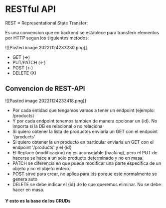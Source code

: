 # RESTful API

REST = Representational State Transfer:

Es una convencion que en backend se establece para transferir elementos por HTTP segun los siguientes metodos:

![[Pasted image 20221124233230.png]]

- GET (->)
- PUT/PATCH (<-)
- POST (<-)
- DELETE (X)

## Convencion de REST-API
![[Pasted image 20221124233418.png]]

- Por cada entidad que tengamos vamos a tener un endpoint (ejemplo: /products)
- Y por cada endpoint tenemos tambien de manera opcionar un {id}. No importa si la DB es relacional o no relaciona
- Si quiero obtener la lista de productos enviaria un GET con el endpoint '/products'
- Si quiero obtener la un producto en particular enviaria un GET con el endpoint '/products' y el {id}
- El Replace (modificacion) no es aconsejable (hacking), pero el PUT de hacerse se hace a un solo producto determinado y no en masa.
- PATCH se diferencia en que puede modificar una parte especifica de un objeto y no el objeto entero.
- POST sirve para crear, no aplica para ids porque este normalmente se genera auto
- DELETE se debe indicar el {id} de lo que queremos eliminar. No se debe hacer en masa.

#### Y esto es la base de los CRUDs